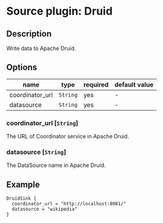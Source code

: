 # Source plugin: Druid

## Description

Write data to Apache Druid.

## Options

| name            | type     | required | default value |
| --------------- | -------- | -------- | ------------- |
| coordinator_url | `String` | yes      | -             |
| datasource      | `String` | yes      | -             |

### coordinator_url [`String`]

The URL of Coordinator service in Apache Druid.

### datasource [`String`]

The DataSource name in Apache Druid.

## Example

```hocon
DruidSink {
  coordinator_url = "http://localhost:8081/"
  datasource = "wikipedia"
}
```
